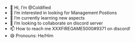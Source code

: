 - 👋 Hi, I’m @Coldified
- 👀 I’m interested in looking for Management Postions
- 🌱 I’m currently learning new aspects
- 💞️ I’m looking to collaborate on discord server
- 📫 How to reach me XXXFIREGAME5000#9371 on discord!
- 😄 Pronouns: He/Him


<!---
Coldified/Coldified is a ✨ special ✨ repository because its `README.md` (this!
![Screenshot 2024-02-17 090041](https://github.com/Coldified/Coldified/assets/160780299/f2b39997-e52f-4060-9b6d-1631a208cc4b)

 file) appears on your GitHub profile.
You can click the Preview link to take a look at your changes.
--->
